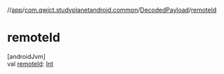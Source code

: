 //[app](../../../index.md)/[com.qwict.studyplanetandroid.common](../index.md)/[DecodedPayload](index.md)/[remoteId](remote-id.md)

# remoteId

[androidJvm]\
val [remoteId](remote-id.md): [Int](https://kotlinlang.org/api/latest/jvm/stdlib/kotlin/-int/index.html)
